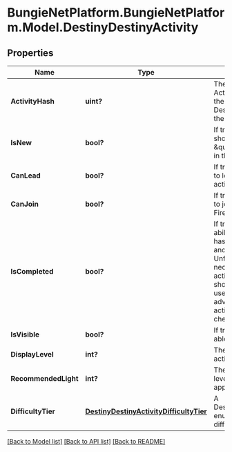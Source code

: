 # BungieNetPlatform.BungieNetPlatform.Model.DestinyDestinyActivity
## Properties

Name | Type | Description | Notes
------------ | ------------- | ------------- | -------------
**ActivityHash** | **uint?** | The hash identifier of the Activity. Use this to look up the DestinyActivityDefinition of the activity. | [optional] 
**IsNew** | **bool?** | If true, then the activity should have a \&quot;new\&quot; indicator in the Director UI. | [optional] 
**CanLead** | **bool?** | If true, the user is allowed to lead a Fireteam into this activity. | [optional] 
**CanJoin** | **bool?** | If true, the user is allowed to join with another Fireteam in this activity. | [optional] 
**IsCompleted** | **bool?** | If true, we both have the ability to know that the user has completed this activity and they have completed it. Unfortunately, we can&#39;t necessarily know this for all activities. As such, this should probably only be used if you already know in advance which specific activities you wish to check. | [optional] 
**IsVisible** | **bool?** | If true, the user should be able to see this activity. | [optional] 
**DisplayLevel** | **int?** | The difficulty level of the activity, if applicable. | [optional] 
**RecommendedLight** | **int?** | The recommended light level for the activity, if applicable. | [optional] 
**DifficultyTier** | [**DestinyDestinyActivityDifficultyTier**](DestinyDestinyActivityDifficultyTier.md) | A DestinyActivityDifficultyTier enum value indicating the difficulty of the activity. | [optional] 

[[Back to Model list]](../README.md#documentation-for-models) [[Back to API list]](../README.md#documentation-for-api-endpoints) [[Back to README]](../README.md)

